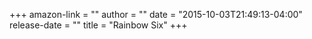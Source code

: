 +++
amazon-link = ""
author = ""
date = "2015-10-03T21:49:13-04:00"
release-date = ""
title = "Rainbow Six"
+++

